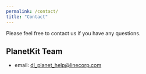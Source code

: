 ```yaml
---
permalink: /contact/
title: "Contact"
---
```


Please feel free to contact us if you have any questions.

PlanetKit Team
---
<!--
* slack: #help_planetkit
-->
* email: dl_planet_help@linecorp.com


